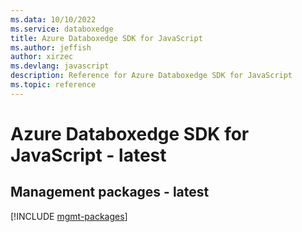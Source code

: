 ```yaml
---
ms.data: 10/10/2022
ms.service: databoxedge
title: Azure Databoxedge SDK for JavaScript
ms.author: jeffish
author: xirzec
ms.devlang: javascript
description: Reference for Azure Databoxedge SDK for JavaScript
ms.topic: reference
---
```

# Azure Databoxedge SDK for JavaScript - latest

## Management packages - latest
[!INCLUDE [mgmt-packages](databoxedge-mgmt-index.md)]